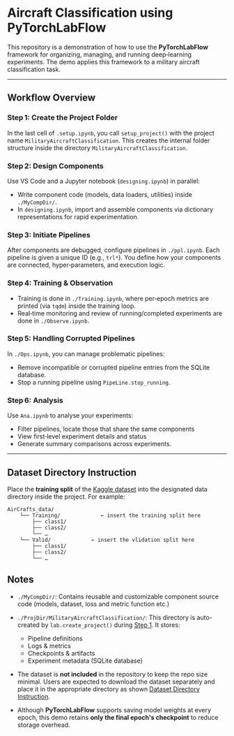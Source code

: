 # Aircraft Classification using PyTorchLabFlow

This repository is a demonstration of how to use the **PyTorchLabFlow** framework for organizing, managing, and running deep‑learning experiments. The demo applies this framework to a military aircraft classification task.

---

## Workflow Overview

### Step 1: Create the Project Folder

In the last cell of `.setup.ipynb`, you call `setup_project()` with the project name `MilitaryAircraftClassification`. This creates the internal folder structure inside the directory `MilitaryAircraftClassification`.

### Step 2: Design Components

Use VS Code and a Jupyter notebook (`designing.ipynb`) in parallel:

* Write component code (models, data loaders, utilities) inside `./MyCompDir/`.
* In `designing.ipynb`, import and assemble components via dictionary representations for rapid experimentation.

### Step 3: Initiate Pipelines

After components are debugged, configure pipelines in `./ppl.ipynb`. Each pipeline is given a unique ID (e.g., `trl*`). You define how your components are connected, hyper‑parameters, and execution logic.

### Step 4: Training & Observation

* Training is done in `./Training.ipynb`, where per‑epoch metrics are printed (via `tqdm`) inside the training loop.
* Real‑time monitoring and review of running/completed experiments are done in `./Observe.ipynb`.

### Step 5: Handling Corrupted Pipelines

In `./Ops.ipynb`, you can manage problematic pipelines:

* Remove incompatible or corrupted pipeline entries from the SQLite database.
* Stop a running pipeline using `PipeLine.stop_running`.

### Step 6: Analysis

Use `Ana.ipynb` to analyse your experiments:

* Filter pipelines, locate those that share the same components
* View first‑level experiment details and status
* Generate summary comparisons across experiments.

---

## Dataset Directory Instruction

Place the **training split** of the [Kaggle dataset](https://www.kaggle.com/datasets/a2015003713/militaryaircraftdetectiondataset?select=crop) into the designated data directory inside the project.
For example:

```
AirCrafts_data/
    └── Training/             ← insert the training split here
        ├── class1/
        ├── class2/
        └── …
    └── Valid/             ← insert the vlidation split here
        ├── class1/
        ├── class2/
        └── …
```


## Notes

* `./MyCompDir/`: Contains reusable and customizable component source code (models, dataset, loss  and  metric function etc.)
* `./ProjDir/MilitaryAircraftClassification/`: This directory is auto-created by `lab.create_project()` during [Step 1](#step1-create-the-project-folder). It stores:

  * Pipeline definitions
  * Logs & metrics
  * Checkpoints & artifacts
  * Experiment metadata (SQLite database)

* The dataset is **not included** in the repository to keep the repo size minimal. Users are expected to download the dataset separately and place it in the appropriate directory as shown [Dataset Directory Instruction](#dataset-directory-structure).

* Although **PyTorchLabFlow** supports saving model weights at every epoch, this demo retains **only the final epoch's checkpoint** to reduce storage overhead.
